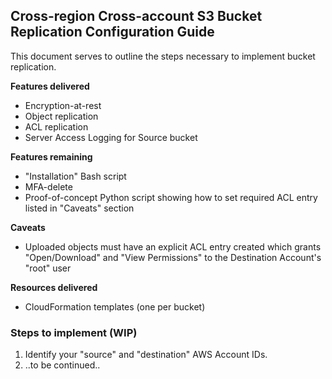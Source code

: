 ## Cross-region Cross-account S3 Bucket Replication Configuration Guide

This document serves to outline the steps necessary to implement bucket replication.

__Features delivered__
- Encryption-at-rest
- Object replication
- ACL replication
- Server Access Logging for Source bucket

__Features remaining__
- "Installation" Bash script
- MFA-delete
- Proof-of-concept Python script showing how to set required ACL entry listed in "Caveats" section

__Caveats__
- Uploaded objects must have an explicit ACL entry created which grants "Open/Download" and "View Permissions" to the Destination Account's "root" user

__Resources delivered__
- CloudFormation templates (one per bucket)

### Steps to implement (WIP)
1. Identify your "source" and "destination" AWS Account IDs.
2. ..to be continued..
